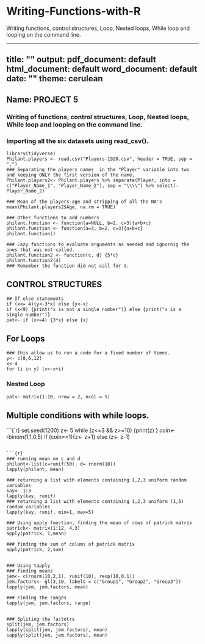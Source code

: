 # Writing-Functions-with-R
Writing functions, control structures, Loop, Nested loops, While loop and looping on the command line. 

---
title: ""
output:
  pdf_document: default
  html_document: default
  word_document: default
date: ""
theme: cerulean
---


## Name: PROJECT 5

### Writing of functions, control structures, Loop, Nested loops, While loop and looping on the command line. 

### Importing all the six datasets using read_csv().

```{r}
library(tidyverse)
Philant.players <- read.csv("Players-1920.csv", header = TRUE, sep = ",")
### Separating the players names  in the "Player" variable into two and keeping ONLY the first version of the name.
Philant.players2<- Philant.players %>% separate(Player, into = c("Player_Name_1", "Player_Name_2"), sep = "\\\\") %>% select(-Player_Name_2)

### Mean of the players age and stripping of all the NA's
mean(Philant.players2$Age, na.rm = TRUE)

```

```{r}
### Other functions to add numbers
philant.function <- function(a=NULL, b=2, c=3){a+b+c}
philant.function <- function(a=3, b=2, c=3){a+b+c}
philant.function()
```

```{r}
### Lazy functions to evaluate arguments as needed and ignornig the ones that was not called. 
philant.function2 <- function(c, d) {5*c}
philant.function2(4)
### Remember the function did not call for d.
```

## CONTROL STRUCTURES

```{r}
## If else statements 
if (x<= 4){y<-3*x} else {y<-x}
if (x<9) {print("x is not a single number")} else {print("x is a single number")}
pat<- if (x<=4) {3*x} else {x}
```

## For Loops
```{r}
### this allow us to run a code for a fixed number of times. 
y<- c(8,6,12)
x<-4
for (i in y) (x<-x+i)
```

### Nested Loop
```{r}
pat<- matrix(1:10, nrow = 2, ncol = 5)
```

## Multiple conditions with while loops. 
```{`r}
set.seed(1200)
z<- 5
while (z<=3 && z>=10) {print(z)
}
coin<- rbinom(1,1,0.5)
if (coin==1){z<- z+1} else (z<- z-1)
```

```{r}
### running mean on c and d 
philant<-list(c=runif(50), d= rnorm(10))
lapply(philant, mean)

### returning a list with elements containing 1,2,3 uniform random variables
kay<- 1:3
lapply(kay, runif)
### returning a list with elements containing 1,2,3 uniform (1,5)  random variables
lapply(kay, runif, min=1, max=5)
```

```{r}
### Using apply function, finding the mean of rows of patrick matrix
patrick<- matrix(1:12, 4,3)
apply(patrick, 1,mean)

### finding the sum of colums of patrick matrix
apply(patrick, 2,sum)


### Using tapply
### finding means
jem<- c(rnorm(10,2,1), runif(10), rexp(10,0.1))
jem.factors<- gl(3,10, labels = c("Group1", "Group2", "Group3"))
tapply(jem, jem.factors, mean)

### Finding the ranges
tapply(jem, jem.factors, range)


### Spliting the factotrs
split(jem, jem.factors)
lapply(split(jem, jem.factors), mean)
sapply(split(jem, jem.factors), mean)
```
